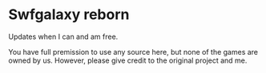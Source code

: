 # Swfgalaxy reborn
Updates when I can and am free.

You have full premission to use any source here, but none of the games are owned by us. However, please give credit to the original project and me.

